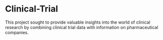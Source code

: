 # Clinical-Trial
This project sought to provide valuable insights into the world of clinical research by combining clinical trial data with information on pharmaceutical companies.
